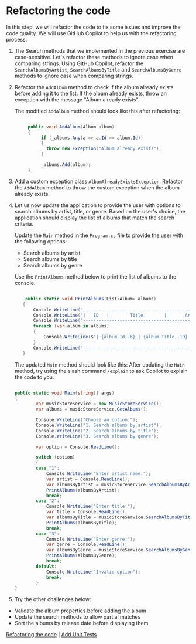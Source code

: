 # Refactoring the code

In this step, we will refactor the code to fix some issues and improve the code quality. We will use GitHub Copilot to help us with the refactoring process.

1.  The Search methods that we implemented in the previous exercise are case-sensitive. Let's refactor these methods to ignore case when comparing strings.
    Using GitHub Copilot, refactor the `SearchAlbumsByArtist`, `SearchAlbumsByTitle` and `SearchAlbumsByGenre` methods to ignore case when comparing strings.

2.  Refactor the `AddAlbum` method to check if the album already exists before adding it to the list. If the album already exists, throw an exception with the message "Album already exists".

    The modified `AddAlbum` method should look like this after refactoring:

    ```csharp

         public void AddAlbum(Album album)
         {
              if (_albums.Any(a => a.Id == album.Id))
              {
                throw new Exception("Album already exists");
              }

              _albums.Add(album);
         }

    ```

3.  Add a custom exception class `AlbumAlreadyExistsException`. Refactor the `AddAlbum` method to throw the custom exception when the album already exists.

4.  Let us now update the application to provide the user with options to search albums by artist, title, or genre. Based on the user's choice, the application should display the list of albums that match the search criteria.

    Update the `Main` method in the `Program.cs` file to provide the user with the following options:

    - Search albums by artist
    - Search albums by title
    - Search albums by genre

    Use the `PrintAlbums` method below to print the list of albums to the console.

    ```csharp

        public static void PrintAlbums(List<Album> albums)
       {
           Console.WriteLine("--------------------------------------------------------------");
           Console.WriteLine("|   ID   |        Title        |       Artist       |   Genre   |");
           Console.WriteLine("--------------------------------------------------------------");
           foreach (var album in albums)
           {
               Console.WriteLine($"| {album.Id,-6} | {album.Title,-19} | {album.Artist,-18} | {album.Genre,-9} |");
           }
           Console.WriteLine("--------------------------------------------------------------");
       }
    ```

    The updated `Main` method should look like this:
    After updating the `Main` method, try using the slash command `/explain` to ask Copilot to explain the code to you.

    ```csharp

    public static void Main(string[] args)
    {
            var musicStoreService = new MusicStoreService();
            var albums = musicStoreService.GetAlbums();

            Console.WriteLine("Choose an option:");
            Console.WriteLine("1. Search albums by artist");
            Console.WriteLine("2. Search albums by title");
            Console.WriteLine("3. Search albums by genre");

            var option = Console.ReadLine();

            switch (option)
            {
            case "1":
                Console.WriteLine("Enter artist name:");
                var artist = Console.ReadLine();
                var albumsByArtist = musicStoreService.SearchAlbumsByArtist(artist);
                PrintAlbums(albumsByArtist);
                break;
            case "2":
                Console.WriteLine("Enter title:");
                var title = Console.ReadLine();
                var albumsByTitle = musicStoreService.SearchAlbumsByTitle(title);
                PrintAlbums(albumsByTitle);
                break;
            case "3":
                Console.WriteLine("Enter genre:");
                var genre = Console.ReadLine();
                var albumsByGenre = musicStoreService.SearchAlbumsByGenre(genre);
                PrintAlbums(albumsByGenre);
                break;
            default:
                Console.WriteLine("Invalid option");
                break;
            }
    }

    ```

5.  Try the other challenges below:

- Validate the album properties before adding the album
- Update the search methods to allow partial matches
- Sort the albums by release date before displaying them

[Refactoring the code](./03-Step03.md) | [Add Unit Tests](./04-Step04.md)

```

```
